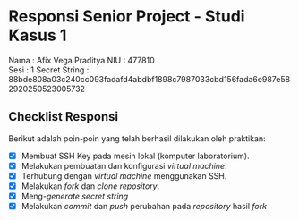 # Responsi Senior Project - Studi Kasus 1

Nama : Afix Vega Praditya
NIU : 477810  
Sesi : 1 
Secret String : 88bde808a03c240cc093fadafd4abdbf1898c7987033cbd156fada6e987e582920250523005732

## Checklist Responsi

Berikut adalah poin-poin yang telah berhasil dilakukan oleh praktikan:

- [x] Membuat SSH Key pada mesin lokal (komputer laboratorium).
- [x] Melakukan pembuatan dan konfigurasi _virtual machine_.
- [x] Terhubung dengan _virtual machine_ menggunakan SSH.
- [x] Melakukan _fork_ dan _clone_ _repository_.
- [x] Meng-_generate_ _secret string_
- [x] Melakukan _commit_ dan _push_ perubahan pada _repository_ hasil _fork_
